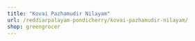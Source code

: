 ```yaml
---
title: "Kovai Pazhamudir Nilayam"
url: /reddiarpalayam-pondicherry/kovai-pazhamudir-nilayam/
shop: greengrocer
---
```

